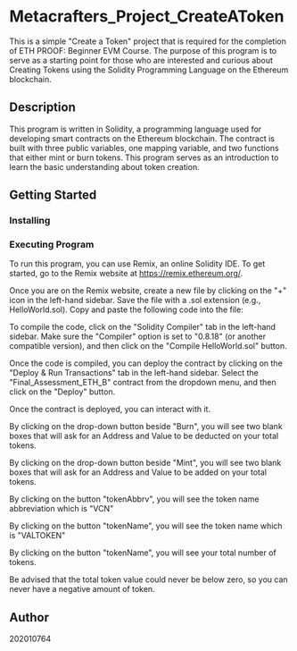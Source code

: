 # Metacrafters_Project_CreateAToken
This is a simple "Create a Token" project that is required for the completion of ETH PROOF: Beginner EVM Course. The purpose of this program is to serve as a starting point for those who are interested and curious about Creating Tokens using the Solidity Programming Language on the Ethereum blockchain.
## Description
This program is written in Solidity, a programming language used for developing smart contracts on the Ethereum blockchain. The contract is built with three public variables, one mapping variable, and two functions that either mint or burn tokens. This program serves as an introduction to learn the basic understanding about token creation.
## Getting Started
### Installing
### Executing Program
To run this program, you can use Remix, an online Solidity IDE. To get started, go to the Remix website at https://remix.ethereum.org/.

Once you are on the Remix website, create a new file by clicking on the "+" icon in the left-hand sidebar. Save the file with a .sol extension (e.g., HelloWorld.sol). Copy and paste the following code into the file:

To compile the code, click on the "Solidity Compiler" tab in the left-hand sidebar. Make sure the "Compiler" option is set to "0.8.18" (or another compatible version), and then click on the "Compile HelloWorld.sol" button.

Once the code is compiled, you can deploy the contract by clicking on the "Deploy & Run Transactions" tab in the left-hand sidebar. Select the "Final_Assessment_ETH_B" contract from the dropdown menu, and then click on the "Deploy" button.

Once the contract is deployed, you can interact with it.

By clicking on the drop-down button beside "Burn", you will see two blank boxes that will ask for an Address and Value to be deducted on your total tokens.

By clicking on the drop-down button beside "Mint", you will see two blank boxes that will ask for an Address and Value to be added on your total tokens.

By clicking on the button "tokenAbbrv", you will see the token name abbreviation which is "VCN"

By clicking on the button "tokenName", you will see the token name which is "VALTOKEN"

By clicking on the button "tokenName", you will see your total number of tokens.

Be advised that the total token value could never be below zero, so you can never have a negative amount of token.
## Author
202010764
